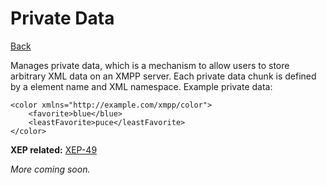 Private Data
============

[Back](index.md)

Manages private data, which is a mechanism to allow users to store arbitrary
XML data on an XMPP server. Each private data chunk is defined by a element
name and XML namespace. Example private data:

```
<color xmlns="http://example.com/xmpp/color">
	<favorite>blue</blue>
	<leastFavorite>puce</leastFavorite>
</color>
```

**XEP related:** [XEP-49](http://www.xmpp.org/extensions/xep-0049.html)

_More coming soon._
